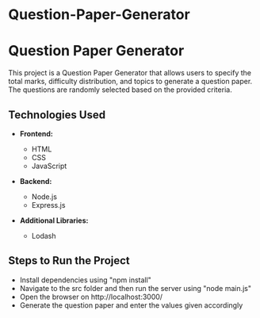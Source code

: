 # Question-Paper-Generator

# Question Paper Generator

This project is a Question Paper Generator that allows users to specify the total marks, difficulty distribution, and topics to generate a question paper. The questions are randomly selected based on the provided criteria.

## Technologies Used

- **Frontend:**
  - HTML
  - CSS
  - JavaScript

- **Backend:**
  - Node.js
  - Express.js

- **Additional Libraries:**
  - Lodash

## Steps to Run the Project
- Install dependencies using "npm install"
- Navigate to the src folder and then run the server using "node main.js"
- Open the browser on http://localhost:3000/
- Generate the question paper and enter the values given accordingly
